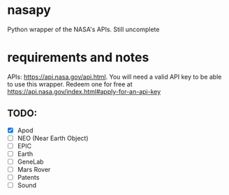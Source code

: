 # nasapy
Python wrapper of the NASA's APIs. Still uncomplete

# requirements and notes
APIs: https://api.nasa.gov/api.html.
You will need a valid API key to be able to use this wrapper.
Redeem one for free at https://api.nasa.gov/index.html#apply-for-an-api-key

## TODO:
- [x] Apod
- [ ] NEO (Near Earth Object)
- [ ] EPIC
- [ ] Earth
- [ ] GeneLab
- [ ] Mars Rover
- [ ] Patents
- [ ] Sound
